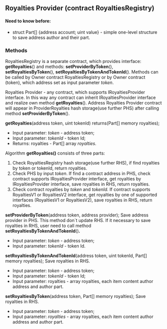 ## Royalties Provider (contract RoyaltiesRegistry)
#### Need to know before:
- struct Part[]  {address account; uint value} - simple one-level structure to save address author and their part.
### Methods
RoyaltiesRegistry is a separate contract, which provides interface: **getRoyalties**() 
and methods: **setProviderByToken**(), **setRoyaltiesByToken**(), **setRoyaltiesByTokenAndTokenId**(). Methods can be called by Owner contract RoyaltiesRegistry or by Owner contract (token), which address set as input 
parameter *token*.

Royalties Provider - any contract, which supports IRoyaltiesProvider interface. In this way any contract can inherit IRoyaltiesProvider interface and realize own method **getRoyalties**(). Address Royalties Provider contract will appear in ProviderRoyalties hash storage(use further PHS) after calling method **setProviderByToken**().

**getRoyalties**(address token, uint tokenId) returns(Part[] memory royalties);
- Input parameter: *token* - address token;
- Input parameter: *tokenId* - token Id;
- Returns: royalties - Part[] array *royalties.*

Algorithm **getRoyalties()** consists of three parts:
1. Check RoyaltiesRegistry hash storage(use further RHS), if find royalties by token or tokenId, return royalties.
2. Check PHS by input *token*. If find a contract address in PHS, check contract supports IRoyaltiesProvider interface, get royalties by IRoyaltiesProvider interface,  save royalties in RHS, return royalties.
3. Check contract royalties by *token* and *tokenId.* If contract supports RoyaltiesV1 or RoyaltiesV2 interface, get royalties by one of supported interfaces (RoyaltiesV1 or RoyaltiesV2), save royalties in RHS, return royalties.

**setProviderByToken**(address token, address provider); Save address provider in PHS. This method don`t update RHS. If it necessary to save royalties in RHS, user need to call method **setRoyaltiesByTokenAndTokenId**()**.**
- Input parameter: *token* - address token;
- Input parameter: *tokenId* - token Id.

**setRoyaltiesByTokenAndTokenId**(address token, uint tokenId, Part[] memory royalties); Save royalties in RHS.
- Input parameter: *token* - address token;
- Input parameter: *tokenId* - token Id;
- Input parameter: royalties - array royalties, each item content author address and author part.

**setRoyaltiesByToken**(address token, Part[] memory royalties); Save royalties in RHS.
- Input parameter: *token* - address token;
- Input parameter: *royalties* - array royalties, each item content author address and author part.